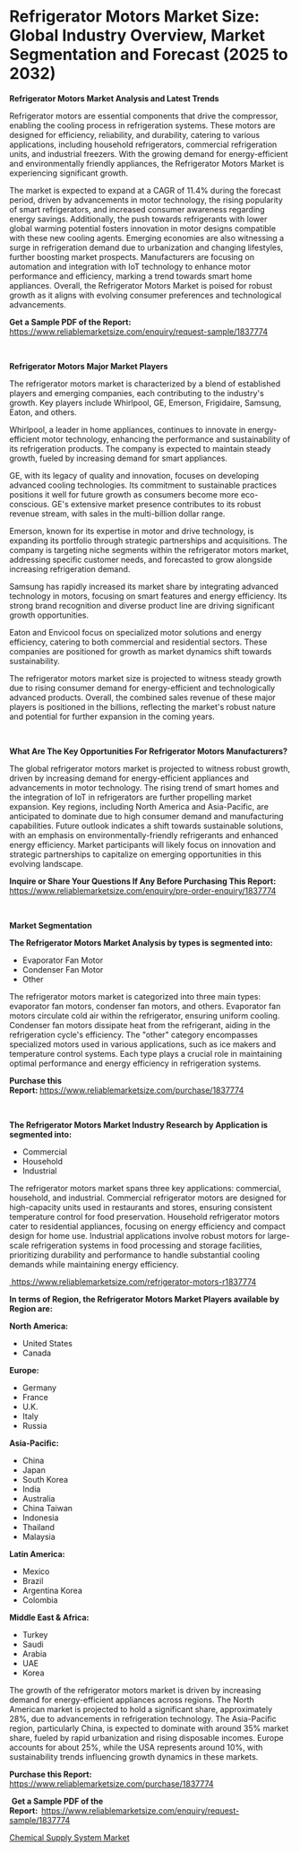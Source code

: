 <p><h1>Refrigerator Motors Market Size: Global Industry Overview, Market Segmentation and Forecast (2025 to 2032)</h1></p><p><strong>Refrigerator Motors Market Analysis and Latest Trends</strong></p>
<p><p>Refrigerator motors are essential components that drive the compressor, enabling the cooling process in refrigeration systems. These motors are designed for efficiency, reliability, and durability, catering to various applications, including household refrigerators, commercial refrigeration units, and industrial freezers. With the growing demand for energy-efficient and environmentally friendly appliances, the Refrigerator Motors Market is experiencing significant growth.</p><p>The market is expected to expand at a CAGR of 11.4% during the forecast period, driven by advancements in motor technology, the rising popularity of smart refrigerators, and increased consumer awareness regarding energy savings. Additionally, the push towards refrigerants with lower global warming potential fosters innovation in motor designs compatible with these new cooling agents. Emerging economies are also witnessing a surge in refrigeration demand due to urbanization and changing lifestyles, further boosting market prospects. Manufacturers are focusing on automation and integration with IoT technology to enhance motor performance and efficiency, marking a trend towards smart home appliances. Overall, the Refrigerator Motors Market is poised for robust growth as it aligns with evolving consumer preferences and technological advancements.</p></p>
<p><strong>Get a Sample PDF of the Report:&nbsp;</strong> <a href="https://www.reliablemarketsize.com/enquiry/request-sample/1837774?utm_campaign=2276&utm_medium=2&utm_source=Github&utm_content=ia&utm_term=18022025&utm_id=refrigerator-motors">https://www.reliablemarketsize.com/enquiry/request-sample/1837774</a></p>
<p>&nbsp;</p>
<p><strong>Refrigerator Motors Major Market Players</strong></p>
<p><p>The refrigerator motors market is characterized by a blend of established players and emerging companies, each contributing to the industry's growth. Key players include Whirlpool, GE, Emerson, Frigidaire, Samsung, Eaton, and others. </p><p>Whirlpool, a leader in home appliances, continues to innovate in energy-efficient motor technology, enhancing the performance and sustainability of its refrigeration products. The company is expected to maintain steady growth, fueled by increasing demand for smart appliances. </p><p>GE, with its legacy of quality and innovation, focuses on developing advanced cooling technologies. Its commitment to sustainable practices positions it well for future growth as consumers become more eco-conscious. GE's extensive market presence contributes to its robust revenue stream, with sales in the multi-billion dollar range.</p><p>Emerson, known for its expertise in motor and drive technology, is expanding its portfolio through strategic partnerships and acquisitions. The company is targeting niche segments within the refrigerator motors market, addressing specific customer needs, and forecasted to grow alongside increasing refrigeration demand.</p><p>Samsung has rapidly increased its market share by integrating advanced technology in motors, focusing on smart features and energy efficiency. Its strong brand recognition and diverse product line are driving significant growth opportunities.</p><p>Eaton and Envicool focus on specialized motor solutions and energy efficiency, catering to both commercial and residential sectors. These companies are positioned for growth as market dynamics shift towards sustainability.</p><p>The refrigerator motors market size is projected to witness steady growth due to rising consumer demand for energy-efficient and technologically advanced products. Overall, the combined sales revenue of these major players is positioned in the billions, reflecting the market's robust nature and potential for further expansion in the coming years.</p></p>
<p>&nbsp;</p>
<p><strong>What Are The Key Opportunities For Refrigerator Motors Manufacturers?</strong></p>
<p><p>The global refrigerator motors market is projected to witness robust growth, driven by increasing demand for energy-efficient appliances and advancements in motor technology. The rising trend of smart homes and the integration of IoT in refrigerators are further propelling market expansion. Key regions, including North America and Asia-Pacific, are anticipated to dominate due to high consumer demand and manufacturing capabilities. Future outlook indicates a shift towards sustainable solutions, with an emphasis on environmentally-friendly refrigerants and enhanced energy efficiency. Market participants will likely focus on innovation and strategic partnerships to capitalize on emerging opportunities in this evolving landscape.</p></p>
<p><strong>Inquire or Share Your Questions If Any Before Purchasing This Report:</strong> <a href="https://www.reliablemarketsize.com/enquiry/pre-order-enquiry/1837774?utm_campaign=2276&utm_medium=2&utm_source=Github&utm_content=ia&utm_term=18022025&utm_id=refrigerator-motors">https://www.reliablemarketsize.com/enquiry/pre-order-enquiry/1837774</a></p>
<p>&nbsp;</p>
<p><strong>Market Segmentation</strong></p>
<p><strong>The Refrigerator Motors Market Analysis by types is segmented into:</strong></p>
<p><ul><li>Evaporator Fan Motor</li><li>Condenser Fan Motor</li><li>Other</li></ul></p>
<p><p>The refrigerator motors market is categorized into three main types: evaporator fan motors, condenser fan motors, and others. Evaporator fan motors circulate cold air within the refrigerator, ensuring uniform cooling. Condenser fan motors dissipate heat from the refrigerant, aiding in the refrigeration cycle's efficiency. The "other" category encompasses specialized motors used in various applications, such as ice makers and temperature control systems. Each type plays a crucial role in maintaining optimal performance and energy efficiency in refrigeration systems.</p></p>
<p><strong>Purchase this Report:&nbsp;</strong><a href="https://www.reliablemarketsize.com/purchase/1837774?utm_campaign=2276&utm_medium=2&utm_source=Github&utm_content=ia&utm_term=18022025&utm_id=refrigerator-motors">https://www.reliablemarketsize.com/purchase/1837774</a></p>
<p>&nbsp;</p>
<p><strong>The Refrigerator Motors Market Industry Research by Application is segmented into:</strong></p>
<p><ul><li>Commercial</li><li>Household</li><li>Industrial</li></ul></p>
<p><p>The refrigerator motors market spans three key applications: commercial, household, and industrial. Commercial refrigerator motors are designed for high-capacity units used in restaurants and stores, ensuring consistent temperature control for food preservation. Household refrigerator motors cater to residential appliances, focusing on energy efficiency and compact design for home use. Industrial applications involve robust motors for large-scale refrigeration systems in food processing and storage facilities, prioritizing durability and performance to handle substantial cooling demands while maintaining energy efficiency.</p></p>
<p><a href="https://www.reliablemarketsize.com/refrigerator-motors-r1837774?utm_campaign=2276&utm_medium=2&utm_source=Github&utm_content=ia&utm_term=18022025&utm_id=refrigerator-motors">&nbsp;https://www.reliablemarketsize.com/refrigerator-motors-r1837774</a></p>
<p><strong>In terms of Region, the Refrigerator Motors Market Players available by Region are:</strong></p>
<p>
    <p> <strong> North America: </strong>
        <ul>
            <li>United States</li>
            <li>Canada</li>
        </ul>
        </p> 
    <p> <strong> Europe: </strong>
        <ul>
            <li>Germany</li>
            <li>France</li>
            <li>U.K.</li>
            <li>Italy</li>
            <li>Russia</li>
        </ul>
        </p> 
    <p> <strong> Asia-Pacific: </strong>
        <ul>
            <li>China</li>
            <li>Japan</li>
            <li>South Korea</li>
            <li>India</li>
            <li>Australia</li>
            <li>China Taiwan</li>
            <li>Indonesia</li>
            <li>Thailand</li>
            <li>Malaysia</li>
        </ul>
        </p> 
    <p> <strong> Latin America: </strong>
        <ul>
            <li>Mexico</li>
            <li>Brazil</li>
            <li>Argentina Korea</li>
            <li>Colombia</li>
        </ul>
        </p> 
    <p> <strong> Middle East & Africa: </strong>
        <ul>
            <li>Turkey</li>
            <li>Saudi</li>
            <li>Arabia</li>
            <li>UAE</li>
            <li>Korea</li>
        </ul>
    </p>
    </p>
<p><p>The growth of the refrigerator motors market is driven by increasing demand for energy-efficient appliances across regions. The North American market is projected to hold a significant share, approximately 28%, due to advancements in refrigeration technology. The Asia-Pacific region, particularly China, is expected to dominate with around 35% market share, fueled by rapid urbanization and rising disposable incomes. Europe accounts for about 25%, while the USA represents around 10%, with sustainability trends influencing growth dynamics in these markets.</p></p>
<p><strong>Purchase this Report: </strong><a href="https://www.reliablemarketsize.com/purchase/1837774?utm_campaign=2276&utm_medium=2&utm_source=Github&utm_content=ia&utm_term=18022025&utm_id=refrigerator-motors">https://www.reliablemarketsize.com/purchase/1837774</a></p>
<p>&nbsp;<strong>Get a Sample PDF of the Report:&nbsp;&nbsp;</strong><a href="https://www.reliablemarketsize.com/enquiry/request-sample/1837774?utm_campaign=2276&utm_medium=2&utm_source=Github&utm_content=ia&utm_term=18022025&utm_id=refrigerator-motors">https://www.reliablemarketsize.com/enquiry/request-sample/1837774</a></p>
<p><strong></strong></p>
<p><p><a href="https://github.com/risingtrista99259/Market-Research-Report-List-1/blob/main/chemical-supply-system-market.md?utm_campaign=2276&utm_medium=2&utm_source=Github&utm_content=ia&utm_term=18022025&utm_id=refrigerator-motors">Chemical Supply System Market</a></p></p>